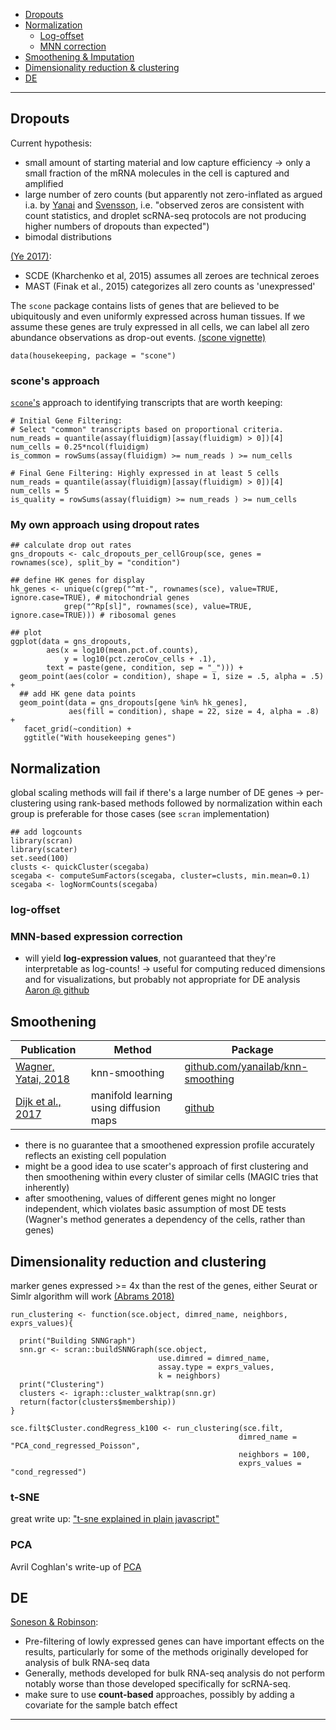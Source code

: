 * [Dropouts](#dropouts)
* [Normalization](#norm)
	* [Log-offset](#log)
	* [MNN correction](#MNN)
* [Smoothening & Imputation](#smooth)
* [Dimensionality reduction & clustering](#dims)
* [DE](#de)


-------------------------------

<a name="dropouts"></a>
## Dropouts

Current hypothesis:

* small amount of starting material and low capture efficiency &rarr; only a small fraction of the mRNA molecules in the cell is captured and amplified
* large number of zero counts (but apparently not zero-inflated as argued i.a. by [Yanai][Wagner 2018] and [Svensson][Valentin Nov2017], i.e. "observed zeros are consistent with count statistics, and droplet scRNA-seq protocols are not producing higher numbers of dropouts than expected")
* bimodal distributions 

[(Ye 2017)][Ye 2017]:
* SCDE (Kharchenko et al, 2015) assumes all zeroes are technical zeroes
* MAST (Finak et al., 2015) categorizes all zero counts as 'unexpressed'

The `scone` package contains lists of genes that are believed to be ubiquitously and even uniformly expressed across human tissues. If we assume these genes are truly expressed in all cells, we can label all zero abundance observations as drop-out events. [(scone vignette)][scone]

```
data(housekeeping, package = "scone")
```

### scone's approach

[`scone`'s][scone] approach to identifying transcripts that are worth keeping:

```
# Initial Gene Filtering: 
# Select "common" transcripts based on proportional criteria.
num_reads = quantile(assay(fluidigm)[assay(fluidigm) > 0])[4]
num_cells = 0.25*ncol(fluidigm)
is_common = rowSums(assay(fluidigm) >= num_reads ) >= num_cells

# Final Gene Filtering: Highly expressed in at least 5 cells
num_reads = quantile(assay(fluidigm)[assay(fluidigm) > 0])[4]
num_cells = 5
is_quality = rowSums(assay(fluidigm) >= num_reads ) >= num_cells
```

### My own approach using dropout rates

```
## calculate drop out rates
gns_dropouts <- calc_dropouts_per_cellGroup(sce, genes = rownames(sce), split_by = "condition")

## define HK genes for display
hk_genes <- unique(c(grep("^mt-", rownames(sce), value=TRUE, ignore.case=TRUE), # mitochondrial genes
            grep("^Rp[sl]", rownames(sce), value=TRUE, ignore.case=TRUE))) # ribosomal genes

## plot
ggplot(data = gns_dropouts,
        aes(x = log10(mean.pct.of.counts),
            y = log10(pct.zeroCov_cells + .1),
        text = paste(gene, condition, sep = "_"))) + 
  geom_point(aes(color = condition), shape = 1, size = .5, alpha = .5) +
  ## add HK gene data points
  geom_point(data = gns_dropouts[gene %in% hk_genes],
             aes(fill = condition), shape = 22, size = 4, alpha = .8) +
   facet_grid(~condition) + 
   ggtitle("With housekeeping genes")
```

<a name="norm"></a>
## Normalization

global scaling methods will fail if there's a large number of DE genes &rarr; per-clustering using rank-based methods followed by normalization within each group is preferable for those cases (see `scran` implementation)

```
## add logcounts
library(scran)
library(scater)
set.seed(100)
clusts <- quickCluster(scegaba) 
scegaba <- computeSumFactors(scegaba, cluster=clusts, min.mean=0.1)
scegaba <- logNormCounts(scegaba)
```

<a name="log"></a>
### log-offset

<a name="MNN"></a>
### MNN-based expression correction

- will yield **log-expression values**, not guaranteed that they're interpretable as log-counts! &rarr; useful for computing reduced dimensions and for visualizations, but probably not appropriate for DE analysis [Aaron @ github]( https://github.com/MarioniLab/scran/issues/5)

<a name="smooth"></a>
## Smoothening

| Publication                        | Method          | Package |
|------------------------------------|-----------------|---------|
| [Wagner, Yatai, 2018][Wagner 2018] | knn-smoothing   | [github.com/yanailab/knn-smoothing](http://github.com/yanailab/knn-smoothing) |
| [Dijk et al., 2017][Dijk 2017]     | manifold learning using diffusion maps | [github](https://github.com/KrishnaswamyLab/magic) |

* there is no guarantee that a smoothened expression profile accurately reflects an existing cell population
* might be a good idea to use scater's approach of first clustering and then smoothening within every cluster of similar cells (MAGIC tries that inherently)
* after smoothening, values of different genes might no longer independent, which violates basic assumption of most DE tests (Wagner's method generates a dependency of the cells, rather than genes)

<a name="dims"></a>
## Dimensionality reduction and clustering

marker genes expressed >= 4x than the rest of the genes, either Seurat or Simlr algorithm will work [(Abrams 2018)][Abrams 2018]

```
run_clustering <- function(sce.object, dimred_name, neighbors, exprs_values){
  
  print("Building SNNGraph")
  snn.gr <- scran::buildSNNGraph(sce.object,
                                 use.dimred = dimred_name,
                                 assay.type = exprs_values,
                                 k = neighbors)
  print("Clustering")
  clusters <- igraph::cluster_walktrap(snn.gr)
  return(factor(clusters$membership))
}

sce.filt$Cluster.condRegress_k100 <- run_clustering(sce.filt,
                                                   dimred_name = "PCA_cond_regressed_Poisson",
                                                   neighbors = 100,
                                                   exprs_values = "cond_regressed")
```

### t-SNE

great write up: ["t-sne explained in plain javascript"](https://beta.observablehq.com/@nstrayer/t-sne-explained-in-plain-javascript)

### PCA

Avril Coghlan's write-up of [PCA](http://little-book-of-r-for-multivariate-analysis.readthedocs.io/en/latest/src/multivariateanalysis.html#principal-component-analysis)

<a name="de"></a>
## DE

[Soneson & Robinson][Soneson 2017]:

* Pre-filtering of lowly expressed genes can have important effects on the results, particularly for some of the methods originally developed for analysis of bulk RNA-seq data
* Generally, methods developed for bulk RNA-seq analysis do not perform notably worse than those developed specifically for scRNA-seq.
* make sure to use **count-based** approaches, possibly by adding a covariate for the sample batch effect

---------

[Abrams 2018]: https://doi.org/10.1101/247114 "A computational method to aid the design and analysis of single cell RNA-seq experiments for cell type identification"
[Dijk 2017]: https://www.biorxiv.org/content/early/2017/02/25/111591
[scone]: http://www.bioconductor.org/packages/release/bioc/vignettes/scone/inst/doc/sconeTutorial.html "Scone Vignette"
[Soneson 2017]: https://doi.org/10.1101/143289 "Bias, Robustness And Scalability In Differential Expression Analysis Of Single-Cell RNA-Seq Data"
[Valentin Nov2017]: http://www.nxn.se/valent/2017/11/16/droplet-scrna-seq-is-not-zero-inflated 
[Valentin Jan2018]: http://www.nxn.se/valent/2018/1/30/count-depth-variation-makes-poisson-scrna-seq-data-negative-binomial
[Wagner 2018]: https://www.biorxiv.org/content/early/2018/01/24/217737
[Ye 2017]: http://dx.doi.org/10.1101/225177 "DECENT: Differential Expression with Capture Efficiency AdjustmeNT for Single-Cell RNA-seq Data"
